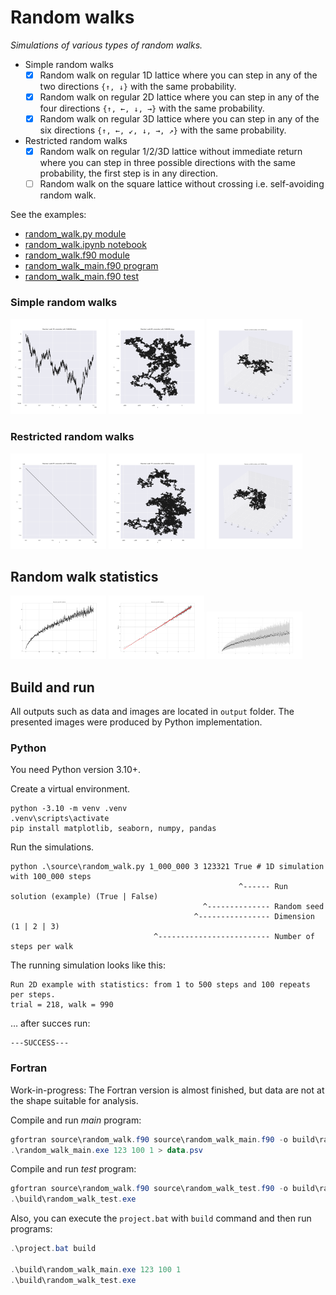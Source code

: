 # Random walks

_Simulations of various types of random walks._

- Simple random walks
  - [x] Random walk on regular 1D lattice where you can step in any of the two directions `{↑, ↓}` with the same probability.
  - [x] Random walk on regular 2D lattice where you can step in any of the four directions `{↑, ←, ↓, →}` with the same probability.
  - [x] Random walk on regular 3D lattice where you can step in any of the six directions `{↑, ←, ↙, ↓, →, ↗}` with the same probability.

- Restricted random walks
  - [x] Random walk on regular 1/2/3D lattice without immediate return where you can step in three possible directions with the same probability,
      the first step is in any direction.
  - [ ] Random walk on the square lattice without crossing i.e. self-avoiding random walk.

See the examples:

- [random_walk.py module](source/random_walk.py)
- [random_walk.ipynb notebook](source/random_walk.ipynb)
- [random_walk.f90 module](source/random_walk.f90)
- [random_walk_main.f90 program](source/random_walk_main.f90)
- [random_walk_main.f90 test](source/random_walk_test.f90)

### Simple random walks

<p float="left">
<img src="output/RandomWalk1D-restricted=False.png" width="30.333%"/>
<img src="output/RandomWalk2D-restricted=False.png" width="30.333%"/>
<img src="output/RandomWalk3D-restricted=False.png" width="30.333%"/>
</p>

### Restricted random walks

<p float="left">
<img src="output/RandomWalk1D-restricted=True.png" width="30.333%"/>
<img src="output/RandomWalk2D-restricted=True.png" width="30.333%"/>
<img src="output/RandomWalk3D-restricted=True.png" width="30.333%"/>
</p>

## Random walk statistics

<p float="left">
<img src="output/RandomWalk2DStatistics1.png" width="30.333%"/>
<img src="output/RandomWalk2DStatistics2.png" width="30.333%"/>
<img src="output/RandomWalk2DStatistics3.png" width="30.333%"/>
</p>

## Build and run

All outputs such as data and images are located in `output` folder.
The presented images were produced by Python implementation.

### Python

You need Python version 3.10+.

Create a virtual environment.

    python -3.10 -m venv .venv
    .venv\scripts\activate
    pip install matplotlib, seaborn, numpy, pandas

Run the simulations.

    python .\source\random_walk.py 1_000_000 3 123321 True # 1D simulation with 100_000 steps
                                                       ^------ Run solution (example) (True | False)
                                               ^-------------- Random seed
                                             ^---------------- Dimension (1 | 2 | 3)
                                    ^------------------------- Number of steps per walk

The running simulation looks like this:

    Run 2D example with statistics: from 1 to 500 steps and 100 repeats per steps.
    trial = 218, walk = 990

&hellip; after succes run:

    ---SUCCESS---

### Fortran

Work-in-progress: The Fortran version is almost finished, but data are not at the shape suitable for analysis.

Compile and run *main* program:

```powershell
gfortran source\random_walk.f90 source\random_walk_main.f90 -o build\random_walk_main.exe
.\random_walk_main.exe 123 100 1 > data.psv
```

Compile and run *test* program:

```powershell
gfortran source\random_walk.f90 source\random_walk_test.f90 -o build\random_walk_test.exe
.\build\random_walk_test.exe
```

Also, you can execute the `project.bat` with `build` command and then run programs:

```powershell
.\project.bat build

.\build\random_walk_main.exe 123 100 1
.\build\random_walk_test.exe
```
